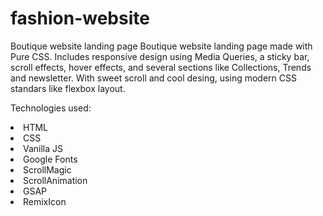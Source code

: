 # fashion-website
Boutique website landing page
Boutique website landing page made with Pure CSS. Includes responsive design using Media Queries, a sticky bar, scroll effects, hover effects, and several sections like Collections, Trends and newsletter. With sweet scroll and cool desing, using modern CSS standars like flexbox layout.

Technologies used:

<li>HTML</li>
<li>CSS</li>
<li>Vanilla JS</li>
<li>Google Fonts</li>
<li>ScrollMagic</li>
<li>ScrollAnimation</li>
<li>GSAP</li>
<li>RemixIcon</li>

